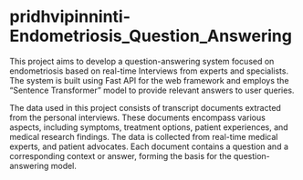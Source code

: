# pridhvipinninti-Endometriosis_Question_Answering
This project aims to develop a question-answering system focused on endometriosis based on real-time Interviews from experts and specialists. The system is built using Fast API for the web framework and employs the “Sentence Transformer” model to provide relevant answers to user queries.


The data used in this project consists of transcript documents extracted from the personal interviews. These documents encompass various aspects, including symptoms, treatment options, patient experiences, and medical research findings. The data is collected from real-time medical experts, and patient advocates. Each document contains a question and a corresponding context or answer, forming the basis for the question-answering model.
